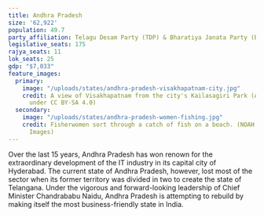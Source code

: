 ```yaml
---
title: Andhra Pradesh
size: '62,922'
population: 49.7
party_affiliation: Telagu Desam Party (TDP) & Bharatiya Janata Party (BJP)
legislative_seats: 175
rajya_seats: 11
lok_seats: 25
gdp: "$7,033"
feature_images:
  primary:
    image: "/uploads/states/andhra-pradesh-visakhapatnam-city.jpg"
    credit: A view of Visakhapatnam from the city's Kailasagiri Park (Av9, licensed
      under CC BY-SA 4.0)
  secondary:
    image: "/uploads/states/andhra-pradesh-women-fishing.jpg"
    credit: Fisherwomen sort through a catch of fish on a beach. (NOAH SEELAM/AFP/Getty
      Images)
---
```


Over the last 15 years, Andhra Pradesh has won renown for the extraordinary development of the IT industry in its capital city of Hyderabad. The current state of Andhra Pradesh, however, lost most of the sector when its former territory was divided in two to create the state of Telangana. Under the vigorous and forward-looking leadership of Chief Minister Chandrababu Naidu, Andhra Pradesh is attempting to rebuild by making itself the most business-friendly state in India.
